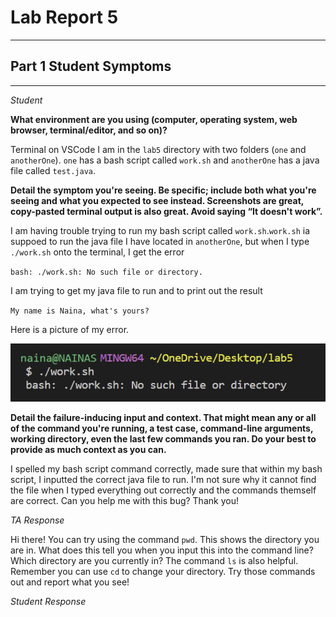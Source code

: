 # Lab Report 5

---

## Part 1 Student Symptoms
---

*Student*

**What environment are you using (computer, operating system, web browser, terminal/editor, and so on)?**

Terminal on VSCode 
I am in the `lab5` directory with two folders (`one` and `anotherOne`). 
`one` has a bash script called `work.sh` and `anotherOne` has a java file called `test.java`.

**Detail the symptom you're seeing. Be specific; include both what you're seeing and what you expected to see instead. Screenshots are great, copy-pasted terminal output is also great. Avoid saying “It doesn't work”.**

I am having trouble trying to run my bash script called `work.sh`.`work.sh` ia suppoed to run the java file I have located in `anotherOne`, but when I type `./work.sh` onto the terminal, I get the error 

`bash: ./work.sh: No such file or directory.`

I am trying to get my java file to run and to print out the result 

`My name is Naina, what's yours?`

Here is a picture of my error.

![Image](lab5img1.png)

**Detail the failure-inducing input and context. That might mean any or all of the command you're running, a test case, command-line arguments, working directory, even the last few commands you ran. Do your best to provide as much context as you can.**

I spelled my bash script command correctly, made sure that within my bash script, I inputted the correct java file to run. 
I'm not sure why it cannot find the file when I typed everything out correctly and the commands themself are correct. 
Can you help me with this bug? Thank you!

*TA Response*

Hi there! You can try using the command `pwd`. This shows the directory you are in. 
What does this tell you when you input this into the command line? Which directory are you currently in? 
The command `ls` is also helpful. Remember you can use `cd` to change your directory.
Try those commands out and report what you see!

*Student Response*


